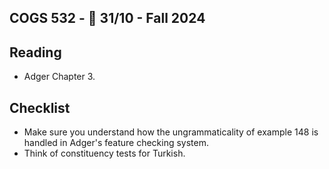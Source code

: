 COGS 532 - :calendar: 31/10 - Fall 2024
---------------------------------------

Reading
-------
*  Adger Chapter 3.


Checklist
---------
* Make sure you understand how the ungrammaticality of example 148 is handled in
    Adger's feature checking system.
* Think of constituency tests for Turkish.
